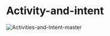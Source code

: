 # Activity-and-intent
![Activities-and-Intent-master](https://user-images.githubusercontent.com/80835650/148714632-d5bddb61-20c7-46e5-adc3-35f7dd50b8eb.gif)
